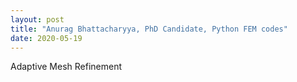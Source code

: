 ```yaml
---
layout: post
title: "Anurag Bhattacharyya, PhD Candidate, Python FEM codes"
date: 2020-05-19
---
```


Adaptive Mesh Refinement
